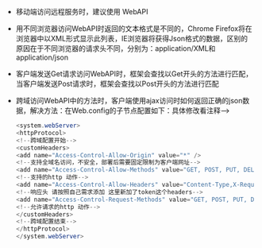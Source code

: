 * 移动端访问远程服务时，建议使用 WebAPI

* 用不同浏览器访问WebAPI时返回的文本格式是不同的，Chrome Firefox将在浏览器中以XML形式显示此列表，IE浏览器将获得Json格式的数据，区别的原因在于不同浏览器的请求头不同，分别为：application/XML和application/json

* 客户端发送Get请求访问WebAPI时，框架会查找以Get开头的方法进行匹配，当客户端发送Post请求时，框架会查找以Post开头的方法进行匹配

* 跨域访问WebAPI中的方法时，客户端使用ajax访问时如何返回正确的json数据，解决方法：在Web.config的子节点配置如下：具体修改看注释-->

  ```c#
  <system.webServer>
  <httpProtocol>
  <!--跨域配置开始-->
  <customHeaders>
  <add name="Access-Control-Allow-Origin" value="*" />
  <!--支持全域名访问，不安全，部署后需要固定限制为客户端网址-->
  <add name="Access-Control-Allow-Methods" value="GET, POST, PUT, DELETE, OPTIONS" />
  <!--支持的http 动作-->
  <add name="Access-Control-Allow-Headers" value="Content-Type,X-Requested-With,token" />
  <!--响应头 请按照自己需求添加 这里新加了token这个headers-->
  <add name="Access-Control-Request-Methods" value="GET, POST, PUT, DELETE, OPTIONS" />
  <!--允许请求的http 动作-->
  </customHeaders>
  <!--跨域配置结束-->
  </httpProtocol>
  </system.webServer>
  ```



